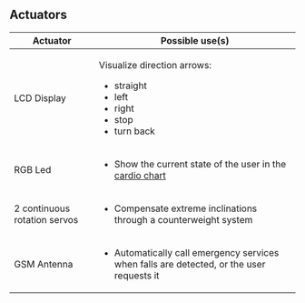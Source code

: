 ## Actuators

<table>
  <thead>
    <tr class="header">
      <th>Actuator</th>
      <th>Possible use(s)</th>
    </tr>
  </thead>
  <tbody>
    <tr class="odd">
      <td>
        LCD Display
      </td>
      <td>
        <p>Visualize direction arrows:</p>
        <ul>
          <li>straight</li>
          <li>left</li>
          <li>right</li>
          <li>stop</li>
          <li>turn back</li>
        </ul>
      </td>
    </tr>
    <tr class="even">
      <td>RGB Led</td>
      <td>
        <ul>
          <li>
            Show the current state of the user in the
            <a
              href="https://customercare.geonaute.com/hc/en-gb/articles/205822622-WHAT-DO-THE-COLOUR-CARDIO-ZONES-MEAN-"
              >cardio chart</a
            >
          </li>
        </ul>
      </td>
    </tr>
    <tr class="odd">
      <td>2 continuous rotation servos</td>
      <td>
        <ul>
          <li>
            Compensate extreme inclinations through a counterweight system
          </li>
        </ul>
      </td>
    </tr>
    <tr class="even">
      <td>GSM Antenna</td>
      <td>
        <ul>
          <li>
            Automatically call emergency services when falls are detected, or
            the user requests it
          </li>
        </ul>
      </td>
    </tr>
  </tbody>
</table>
